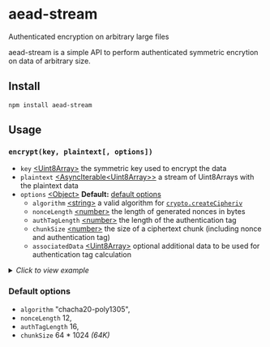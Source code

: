 # aead-stream

Authenticated encryption on arbitrary large files

aead-stream is a simple API to perform authenticated symmetric encrytion on data of arbitrary size.

## Install

```
npm install aead-stream
```

## Usage

### `encrypt(key, plaintext[, options])`

- `key` [\<Uint8Array\>](https://developer.mozilla.org/en-US/docs/Web/JavaScript/Reference/Global_Objects/Uint8Array) the symmetric key used to encrypt the data
- `plaintext` [\<AsyncIterable<Uint8Array\>\>](https://tc39.es/ecma262/#sec-asynciterable-interface) a stream of Uint8Arrays with the plaintext data
- `options` [\<Object\>](https://developer.mozilla.org/en-US/docs/Web/JavaScript/Reference/Global_Objects/Object) **Default:** [default options](#default-options)
  - `algorithm` [\<string\>](https://developer.mozilla.org/en-US/docs/Web/JavaScript/Data_structures#String_type) a valid algorithm for [`crypto.createCipheriv`](https://nodejs.org/docs/latest-v13.x/api/crypto.html#crypto_crypto_createcipheriv_algorithm_key_iv_options)
  - `nonceLength` [\<number\>](https://developer.mozilla.org/en-US/docs/Web/JavaScript/Data_structures#Number_type) the length of generated nonces in bytes
  - `authTagLength` [\<number\>](https://developer.mozilla.org/en-US/docs/Web/JavaScript/Data_structures#Number_type) the length of the authentication tag
  - `chunkSize` [\<number\>](https://developer.mozilla.org/en-US/docs/Web/JavaScript/Data_structures#Number_type) the size of a ciphertext chunk (including nonce and authentication tag)
  - `associatedData` [\<Uint8Array\>](https://developer.mozilla.org/en-US/docs/Web/JavaScript/Reference/Global_Objects/Uint8Array) optional additional data to be used for authentication tag calculation

<details>
<summary><i>Click to view example</i></summary>

```javascript
const { encrypt } = require("aead-stream");
const { createReadStream } = require("fs");

/**
 * @param {Uint8Array} key 256 bit key material
 * @param {string} filepath a file path
 */
async function encyptFile(key, filepath) {
  const readStream = createReadStream(filepath);

  for await (const encryptedChunk of encrypt(key, readStream)) {
    // store encryptedChunk - it is a Uint8Array with at most 64K size
  }
}
```

</details>

### Default options

- `algorithm` "chacha20-poly1305",
- `nonceLength` 12,
- `authTagLength` 16,
- `chunkSize` 64 \* 1024 _(64K)_
